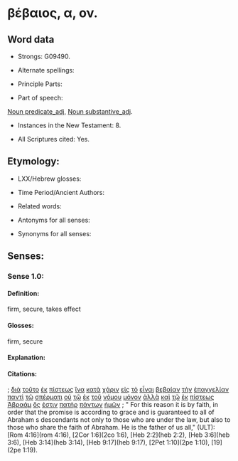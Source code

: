 # βέβαιος, α, ον.

<!-- Status: S2=NeedsFinalCheck -->
<!-- Lexica used for edits: LN MM -->

## Word data

* Strongs: G09490.


* Alternate spellings: 

* Principle Parts: 

* Part of speech: 

[Noun predicate_adj](http://ugg.readthedocs.io/en/latest/noun_predicate_adj.html), 
[Noun substantive_adj](http://ugg.readthedocs.io/en/latest/noun_substantive_adj.html). 

* Instances in the New Testament: 8.

* All Scriptures cited: Yes.

## Etymology: 

* LXX/Hebrew glosses: 

* Time Period/Ancient Authors: 

* Related words: 

* Antonyms for all senses:

* Synonyms for all senses: 

## Senses:

### Sense  1.0: 

#### Definition: 

firm, secure, takes effect

#### Glosses: 

firm, secure  

#### Explanation: 

#### Citations: 

; [διὰ](../G12230/01.md) [τοῦτο](../G37780/01.md) [ἐκ](../G15370/01.md) [πίστεως](../G41020/01.md) [ἵνα](../G24430/01.md) [κατὰ](../G25960/01.md) [χάριν](../G54850/01.md) [εἰς](../G15190/01.md) [τὸ](../G35880/01.md) [εἶναι](../G99999/01.md) [βεβαίαν](../G09490/01.md) [τὴν](../G35880/01.md) [ἐπαγγελίαν](../G18600/01.md) [παντὶ](../G39560/01.md) [τῷ](../G35880/01.md) [σπέρματι](../G46900/01.md) [οὐ](../G37560/01.md) [τῷ](../G35880/01.md) [ἐκ](../G15370/01.md) [τοῦ](../G35880/01.md) [νόμου](../G35510/01.md) [μόνον](../G34400/01.md) [ἀλλὰ](../G02350/01.md) [καὶ](../G25320/01.md) [τῷ](../G35880/01.md) [ἐκ](../G15370/01.md) [πίστεως](../G41020/01.md) [Ἀβραάμ](../G00110/01.md) [ὅς](../G37390/01.md) [ἐστιν](../G99999/01.md) [πατὴρ](../G39620/01.md) [πάντων](../G39560/01.md) [ἡμῶν](../G14730/01.md)
; " For this reason it is by faith, in order that the promise is according to grace and is guaranteed to all of Abraham s descendants not only to those who are under the law, but also to those who share the faith of Abraham. He is the father of us all," (ULT): 
[Rom 4:16](rom 4:16), [2Cor 1:6](2co 1:6), [Heb 2:2](heb 2:2), [Heb 3:6](heb 3:6), [Heb 3:14](heb 3:14), [Heb 9:17](heb 9:17), [2Pet 1:10](2pe 1:10), [19](2pe 1:19).
